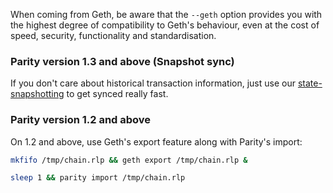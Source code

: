 When coming from Geth, be aware that the `--geth` option provides you with the highest degree of compatibility to Geth's behaviour, even at the cost of speed, security, functionality and standardisation.

### Parity version 1.3 and above (Snapshot sync)

If you don't care about historical transaction information, just use our [state-snapshotting](Getting-Synced.md) to get synced really fast.

### Parity version 1.2 and above

On 1.2 and above, use Geth's export feature along with Parity's import:

```bash
mkfifo /tmp/chain.rlp && geth export /tmp/chain.rlp &

sleep 1 && parity import /tmp/chain.rlp
```

